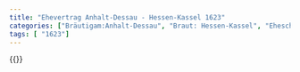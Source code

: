 ```yaml
---
title: "Ehevertrag Anhalt-Dessau - Hessen-Kassel 1623"
categories: ["Bräutigam:Anhalt-Dessau", "Braut: Hessen-Kassel", "Eheschließung vollzogen?:Ja", "verschiedenkonfessionelle Ehe?:Nein", "Dynastie Bräutigam:Askanier (Anhalt)", "Akteur Bräutigam:Askanier (Anhalt)", "Akteur Braut:Hessen (Kassel)", "Textbezug?:nein", "Ständisch?:nein", "Ratifikation?:ja", "Sonstiges?:nein", "Bräutigam:Anhalt-Dessau", "Braut: Hessen-Kassel"]
tags: [ "1623"]
---
```

<!--more-->
{{<v103>}}